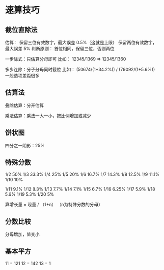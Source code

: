 # 速算技巧

## 截位直除法

估算：
  保留三位有效数字，最大误差 0.5%（这就是上限）
  保留两位有效数字，最大误差 5%
判断原则：
  首位相同，保留三位，否则两位

一步除式：只估算分母即可
比如： 12345/1369 => 12345/1360

多步连除：分子分母同时截位
比如： (50674/(1+34.2%)) / (79092/(1+5.6%))
一般选项差距很多

## 估算法

叠除估算：分开估算

乘法估算：乘法一大一小，按比例增加或减少

## 饼状图

四分之一阴影：25%

## 特殊分数

1/2 50%
1/3 33.3%
1/4 25%
1/5 20%
1/6 16.7%
1/7 14.3%
1/8 12.5%
1/9 11.1%
1/10 10%

1/11 9.1%
1/12 8.3%
1/13 7.7%
1/14 7.1%
1/15 6.7%
1/16 6.25%
1/17 5.9%
1/18 5.6%
1/19 5.3%
1/20 5%

算增长量 = 现量 / （1+n） （n为特殊分数的分母）

## 分数比较

分母增加，值变小

## 基本平方

11 = 121
12 = 142
13 = 1

